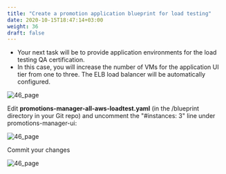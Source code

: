 ```yaml
---
title: "Create a promotion application blueprint for load testing​"
date: 2020-10-15T18:47:14+03:00
weight: 36
draft: false
---
```


* Your next task will be to provide application environments for the load testing QA certification. 
* In this case, you will increase the number of VMs for the application UI tier from one to three. The ELB load balancer will be automatically configured.

![46_page](/images/module1/46_page.png)

Edit __promotions-manager-all-aws-loadtest.yaml__ (in the /blueprint directory in your Git repo) and uncomment the "#instances: 3" line under promotions-manager-ui:

![46_page](/images/module1/48_page.png)
 
 Commit your changes
 
 ![46_page](/images/module1/49_page.png)

